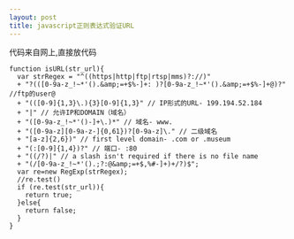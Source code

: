 ```yaml
---
layout: post
title: javascript正则表达式验证URL
---
```


代码来自网上,直接放代码

    function isURL(str_url){
      var strRegex = "^((https|http|ftp|rtsp|mms)?://)"
      + "?(([0-9a-z_!~*'().&amp;=+$%-]+: )?[0-9a-z_!~*'().&amp;=+$%-]+@)?" //ftp的user@
      + "(([0-9]{1,3}\.){3}[0-9]{1,3}" // IP形式的URL- 199.194.52.184
      + "|" // 允许IP和DOMAIN（域名）
      + "([0-9a-z_!~*'()-]+\.)*" // 域名- www.
      + "([0-9a-z][0-9a-z-]{0,61})?[0-9a-z]\." // 二级域名
      + "[a-z]{2,6})" // first level domain- .com or .museum
      + "(:[0-9]{1,4})?" // 端口- :80
      + "((/?)|" // a slash isn't required if there is no file name
      + "(/[0-9a-z_!~*'().;?:@&amp;=+$,%#-]+)+/?)$";
      var re=new RegExp(strRegex);
      //re.test()
      if (re.test(str_url)){
        return true;
      }else{
        return false;
      }
    }
